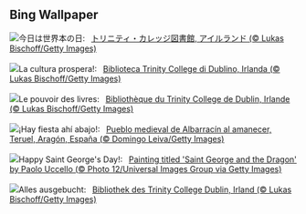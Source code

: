 ## Bing Wallpaper
![](https://www.bing.com/th?id=OHR.TrinityDublin_JA-JP4414218998_UHD.jpg&w=1000)今日は世界本の日:&nbsp;&ensp;[トリニティ・カレッジ図書館, アイルランド (© Lukas Bischoff/Getty Images)](https://www.bing.com/th?id=OHR.TrinityDublin_JA-JP4414218998_UHD.jpg)
<br><br/>
![](https://www.bing.com/th?id=OHR.TrinityDublin_IT-IT5100279268_UHD.jpg&w=1000)La cultura prospera!:&nbsp;&ensp;[Biblioteca Trinity College di Dublino, Irlanda (© Lukas Bischoff/Getty Images)](https://www.bing.com/th?id=OHR.TrinityDublin_IT-IT5100279268_UHD.jpg)
<br><br/>
![](https://www.bing.com/th?id=OHR.TrinityDublin_FR-FR6932470359_UHD.jpg&w=1000)Le pouvoir des livres:&nbsp;&ensp;[Bibliothèque du Trinity College de Dublin, Irlande (© Lukas Bischoff/Getty Images)](https://www.bing.com/th?id=OHR.TrinityDublin_FR-FR6932470359_UHD.jpg)
<br><br/>
![](https://www.bing.com/th?id=OHR.AragonDay_ES-ES4026437518_UHD.jpg&w=1000)¡Hay fiesta ahí abajo!:&nbsp;&ensp;[Pueblo medieval de Albarracín al amanecer, Teruel, Aragón, España (© Domingo Leiva/Getty Images)](https://www.bing.com/th?id=OHR.AragonDay_ES-ES4026437518_UHD.jpg)
<br><br/>
![](https://www.bing.com/th?id=OHR.SaintGeorgePaoloUccello_EN-GB4189497272_UHD.jpg&w=1000)Happy Saint George's Day!:&nbsp;&ensp;[Painting titled 'Saint George and the Dragon' by Paolo Uccello (© Photo 12/Universal Images Group via Getty Images)](https://www.bing.com/th?id=OHR.SaintGeorgePaoloUccello_EN-GB4189497272_UHD.jpg)
<br><br/>
![](https://www.bing.com/th?id=OHR.TrinityDublin_DE-DE4235141840_UHD.jpg&w=1000)Alles ausgebucht:&nbsp;&ensp;[Bibliothek des Trinity College Dublin, Irland (© Lukas Bischoff/Getty Images)](https://www.bing.com/th?id=OHR.TrinityDublin_DE-DE4235141840_UHD.jpg)
<br><br/>
